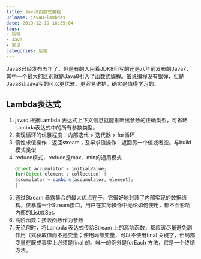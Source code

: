 ```yaml
---
title: Java8函数式编程
urlname: java8-lambdas
date: 2019-12-19 16:35:04
tags:
- 后端
- Java
- 笔记
categories: 后端
---
```


Java8已经发布五年了，但是有的人用着JDK8但写的还是八年前发布的Java7，其中一个最大的区别就是Java8引入了函数式编程。虽说编程没有银弹，但是Java8让Java写的可以更优雅、更容易维护，确实是值得学习的。
<!-- more -->

## Lambda表达式
1. javac 根据Lambda 表达式上下文信息就能推断出参数的正确类型，可省略Lambda表达式中的所有参数类型。
2. 实现循环的优雅程度：内部迭代 > 迭代器 > for循环
3. 惰性求值操作：返回stream；及早求值操作：返回另一个值或者空。与build模式类似
4. reduce模式，reduce是max、min的通用模式
    ```java
    Object accumulator = initialValue;
    for(Object element : collection) {
    accumulator = combine(accumulator, element);
    }
    ```
5. 通过Stream 暴露集合的最大优点在于，它很好地封装了内部实现的数据结构。仅暴露一个Stream接口，用户在实际操作中无论如何使用，都不会影响内部的List或Set。
6. 高阶函数：接收函数作为参数
7. 无论何时，将Lambda 表达式传给Stream 上的高阶函数，都应该尽量避免副作用（式获取值而不是变量；使用局部变量，可以不使用final 关键字，但局部变量在既成事实上必须是final 的。唯一的例外是forEach 方法，它是一个终结方法。
